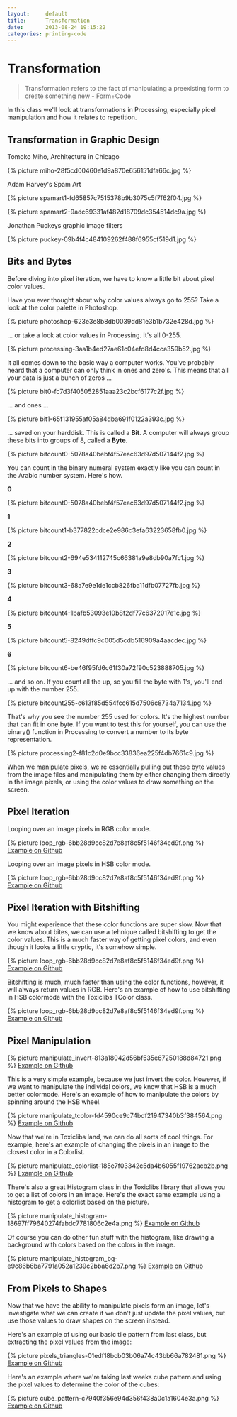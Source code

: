 ```yaml
---
layout:     default
title:      Transformation
date:       2013-08-24 19:15:22
categories: printing-code
---
```


Transformation
==============

<blockquote >
Transformation refers to the fact of manipulating a preexisting form to create something new - Form+Code
</blockquote>

In this class we'll look at transformations in Processing, especially picel manipulation and how it relates to repetition.

Transformation in Graphic Design
--------------------------------

Tomoko Miho, Architecture in Chicago

{% picture miho-28f5cd00460e1d9a870e656151dfa66c.jpg %}

Adam Harvey's Spam Art

{% picture spamart1-fd65857c7515378b9b3075c5f7f62f04.jpg %}

{% picture spamart2-9adc69331af482d18709dc354514dc9a.jpg %}

Jonathan Puckeys graphic image filters

{% picture puckey-09b4f4c484109262f488f6955cf519d1.jpg %}


Bits and Bytes
--------------

Before diving into pixel iteration, we have to know a little bit about pixel color values.

Have you ever thought about why color values always go to 255? Take a look at the color palette in Photoshop.

{% picture photoshop-623e3e8b8db0039dd81e3b1b732e428d.jpg %}

... or take a look at color values in Processing. It's all 0-255. 

{% picture processing-3aa1b4ed27ae61c04efd8d4cca359b52.jpg %}

It all comes down to the basic way a computer works. You've probably heard that a computer can only think in ones and zero's. This means that all your data is just a bunch of zeros ...

{% picture bit0-fc7d3f405052851aaa23c2bcf6177c2f.jpg %}

... and ones ...

{% picture bit1-65f131955af05a84dba691f0122a393c.jpg %}

... saved on your harddisk. This is called a **Bit**. A computer will always group these bits into groups of 8, called a **Byte**.

{% picture bitcount0-5078a40bebf4f57eac63d97d507144f2.jpg %}

You can count in the binary numeral system exactly like you can count in the Arabic number system. Here's how.

**0** 

{% picture bitcount0-5078a40bebf4f57eac63d97d507144f2.jpg %}

**1** 

{% picture bitcount1-b377822cdce2e986c3efa63223658fb0.jpg %}

**2** 

{% picture bitcount2-694e534112745c66381a9e8db90a7fc1.jpg %}

**3** 

{% picture bitcount3-68a7e9e1de1ccb826fba11dfb07727fb.jpg %}

**4** 

{% picture bitcount4-1bafb53093e10b8f2df77c6372017e1c.jpg %}

**5** 

{% picture bitcount5-8249dffc9c005d5cdb516909a4aacdec.jpg %}

**6** 

{% picture bitcount6-be46f95fd6c61f30a72f90c523888705.jpg %}

... and so on. If you count all the up, so you fill the byte with 1's, you'll end up with the number 255.

{% picture bitcount255-c613f85d554fcc615d7506c8734a7134.jpg %}

That's why you see the number 255 used for colors. It's the highest number that can fit in one byte. If you want to test this for yourself, you can use the binary() function in Processing to convert a number to its byte representation.

{% picture processing2-f81c2d0e9bcc33836ea225f4db7661c9.jpg %}

When we manipulate pixels, we're essentially pulling out these byte values from the image files and manipulating them by either changing them directly in the image pixels, or using the color values to draw something on the screen.


Pixel Iteration
---------------

Looping over an image pixels in RGB color mode.

{% picture loop_rgb-6bb28d9cc82d7e8af8c5f5146f34ed9f.png %}
[Example on Github](https://github.com/runemadsen/printing-code/tree/master/transformation/loop_rgb)

Looping over an image pixels in HSB color mode.

{% picture loop_rgb-6bb28d9cc82d7e8af8c5f5146f34ed9f.png %}
[Example on Github](https://github.com/runemadsen/printing-code/tree/master/transformation/loop_hsb)


Pixel Iteration with Bitshifting
--------------------------------

You might experience that these color functions are super slow. Now that we know about bites, we can use a tehnique called bitshifting to get the color values. This is a much faster way of getting pixel colors, and even though it looks a little cryptic, it's somehow simple.

{% picture loop_rgb-6bb28d9cc82d7e8af8c5f5146f34ed9f.png %}
[Example on Github](https://github.com/runemadsen/printing-code/tree/master/transformation/loop_rgb_bitshifting)

Bitshifting is much, much faster than using the color functions, however, it will always return values in RGB. Here's an example of how to use bitshifting in HSB colormode with the Toxiclibs TColor class.

{% picture loop_rgb-6bb28d9cc82d7e8af8c5f5146f34ed9f.png %}
[Example on Github](https://github.com/runemadsen/printing-code/tree/master/transformation/loop_hsb_bitshifting)


Pixel Manipulation
------------------

{% picture manipulate_invert-813a18042d56bf535e67250188d84721.png %}
[Example on Github](https://github.com/runemadsen/printing-code/tree/master/transformation/manipulate_invert)

This is a very simple example, because we just invert the color. However, if we want to manipulate the individal colors, we know that HSB is a much better colormode. Here's an example of how to manipulate the colors by spinning around the HSB wheel.

{% picture manipulate_tcolor-fd4590ce9c74bdf21947340b3f384564.png %}
[Example on Github](https://github.com/runemadsen/printing-code/tree/master/transformation/manipulate_tcolor)

Now that we're in Toxiclibs land, we can do all sorts of cool things. For example, here's an example of changing the pixels in an image to the closest color in a Colorlist.

{% picture manipulate_colorlist-185e7f03342c5da4b6055f19762acb2b.png %}
[Example on Github](https://github.com/runemadsen/printing-code/tree/master/transformation/manipulate_colorlist)

There's also a great Histogram class in the Toxiclibs library that allows you to get a list of colors in an image. Here's the exact same example using a histogram to get a colorlist based on the picture.

{% picture manipulate_histogram-18697ff79640274fabdc7781806c2e4a.png %}
[Example on Github](https://github.com/runemadsen/printing-code/tree/master/transformation/manipulate_histogram)

Of course you can do other fun stuff with the histogram, like drawing a background with colors based on the colors in the image.

{% picture manipulate_histogram_bg-e9c86b6ba7791a052a1239c2bba6d2b7.png %}
[Example on Github](https://github.com/runemadsen/printing-code/tree/master/transformation/manipulate_histogram_bg)


From Pixels to Shapes
---------------------

Now that we have the ability to manipulate pixels form an image, let's investigate what we can create if we don't just update the pixel values, but use those values to draw shapes on the screen instead.

Here's an example of using our basic tile pattern from last class, but extracting the pixel values from the image:

{% picture pixels_triangles-01edf18bcb03b06a74c43bb66a782481.png %}
[Example on Github](https://github.com/runemadsen/printing-code/tree/master/transformation/pixels_triangles)

Here's an example where we're taking last weeks cube pattern and using the pixel values to determine the color of the cubes:

{% picture cube_pattern-c7940f356e94d356f438a0c1a1604e3a.png %}
[Example on Github](https://github.com/runemadsen/printing-code/tree/master/transformation/cube_pattern)